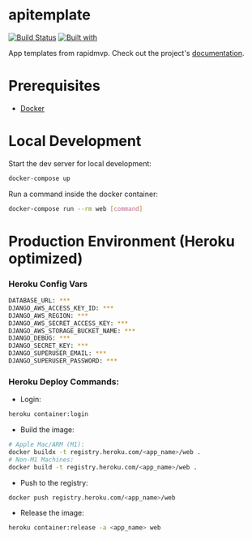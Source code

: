 # apitemplate

[![Build Status](https://travis-ci.org/luckyadogun/apitemplate.svg?branch=master)](https://travis-ci.org/luckyadogun/apitemplate)
[![Built with](https://img.shields.io/badge/Built_with-Cookiecutter_Django_Rest-F7B633.svg)](https://github.com/agconti/cookiecutter-django-rest)

App templates from rapidmvp. Check out the project's [documentation](http://luckyadogun.github.io/apitemplate/).

# Prerequisites

- [Docker](https://docs.docker.com/docker-for-mac/install/)  

# Local Development

Start the dev server for local development:
```bash
docker-compose up
```

Run a command inside the docker container:

```bash
docker-compose run --rm web [command]
```

# Production Environment (Heroku optimized)
### Heroku Config Vars
```bash
DATABASE_URL: ***
DJANGO_AWS_ACCESS_KEY_ID: ***
DJANGO_AWS_REGION: ***
DJANGO_AWS_SECRET_ACCESS_KEY: ***
DJANGO_AWS_STORAGE_BUCKET_NAME: ***
DJANGO_DEBUG: ***
DJANGO_SECRET_KEY: ***
DJANGO_SUPERUSER_EMAIL: ***
DJANGO_SUPERUSER_PASSWORD: ***
```
### Heroku Deploy Commands:
- Login:
```bash
heroku container:login
```
- Build the image:
```bash
# Apple Mac/ARM (M1):
docker buildx -t registry.heroku.com/<app_name>/web .
# Non-M1 Machines:
docker build -t registry.heroku.com/<app_name>/web .
```
- Push to the registry:
```bash
docker push registry.heroku.com/<app_name>/web
```
- Release the image:
```bash
heroku container:release -a <app_name> web
```